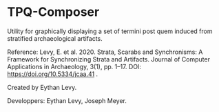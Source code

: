 # TPQ-Composer
Utility for graphically displaying a set of termini post quem induced from stratified archaeological artifacts. 

Reference:  Levy, E. et al. 2020. Strata, Scarabs and Synchronisms: A Framework for Synchronizing Strata and Artifacts. Journal of Computer Applications in Archaeology, 3(1), pp. 1–17. DOI: https://doi.org/10.5334/jcaa.41 .

Created by Eythan Levy.

Developpers: Eythan Levy, Joseph Meyer.